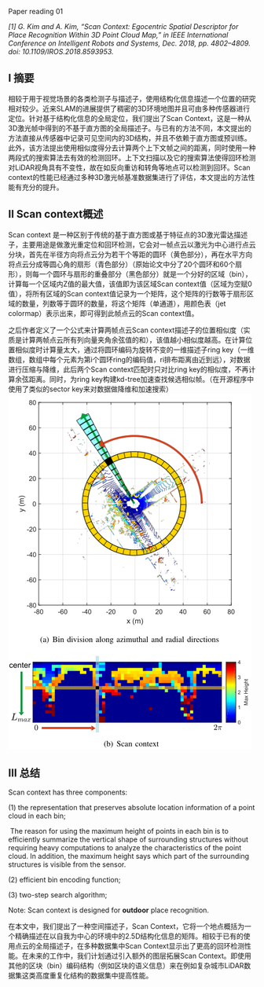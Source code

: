 Paper reading 01

*[1] G. Kim and A. Kim, “Scan Context: Egocentric Spatial Descriptor for Place Recognition Within 3D Point Cloud Map,” in IEEE International Conference on Intelligent Robots and Systems, Dec. 2018, pp. 4802–4809. doi: 10.1109/IROS.2018.8593953.*

## Ⅰ 摘要

相较于用于视觉场景的各类检测子与描述子，使用结构化信息描述一个位置的研究相对较少。近来SLAM的进展提供了稠密的3D环境地图并且可由多种传感器进行定位。针对基于结构化信息的全局定位，我们提出了Scan Context，这是一种从3D激光帧中得到的不基于直方图的全局描述子。与已有的方法不同，本文提出的方法直接从传感器中记录可见空间内的3D结构，并且不依赖于直方图或预训练。此外，该方法提出使用相似度得分去计算两个上下文帧之间的距离，同时使用一种两段式的搜索算法去有效的检测回环。上下文扫描以及它的搜索算法使得回环检测对LiDAR视角具有不变性，故在如反向重访和转角等地点可以检测到回环。Scan context的性能已经通过多种3D激光帧基准数据集进行了评估，本文提出的方法性能有充分的提升。

## Ⅱ Scan context概述

Scan context 是一种区别于传统的基于直方图或基于特征点的3D激光雷达描述子，主要用途是做激光重定位和回环检测，它会对一帧点云以激光为中心进行点云分块，首先在半径方向将点云分为若干个等距的圆环（黄色部分），再在水平方向将点云分成等圆心角的扇形（青色部分）（原始论文中分了20个圆环和60个扇形），则每一个圆环与扇形的重叠部分（黑色部分）就是一个分好的区域（bin），计算每一个区域内Z值的最大值，该值即为该区域Scan context值（区域为空赋0值），将所有区域的Scan context值记录为一个矩阵，这个矩阵的行数等于扇形区域的数量，列数等于圆环的数量，将这个矩阵（单通道），用颜色表（jet colormap）表示出来，即可得到此帧点云的Scan context值。

之后作者定义了一个公式来计算两帧点云Scan context描述子的位置相似度（实质是计算两帧点云所有列向量夹角余弦值的和），该值越小相似度越高。在计算位置相似度时计算量太大，通过将圆环编码为旋转不变的一维描述子ring key（一维数组，数组中每个元素为第i个圆环ring的编码值，ri排布距离由近到远），对数据进行压缩与降维，此后两个Scan context匹配时只对比ring key的相似度，不再计算余弦距离。同时，为ring key构建kd-tree加速查找候选相似帧。（在开源程序中使用了类似的sector key来对数据做降维和加速搜索）
[](./reenshot/jekyll-theme-h2o-realhome.jpg)
![](assets/img/paper01.png)

## Ⅲ 总结

Scan context has three components: 

(1) the representation that preserves absolute location information of a point cloud in each bin;

​	The reason for using the maximum height of points in each bin is to efficiently summarize the vertical shape of surrounding structures without requiring heavy computations to analyze the characteristics of the point cloud. In addition, the maximum height says which part of the surrounding structures is visible from the sensor.

(2) efficient bin encoding function;

(3) two-step search algorithm;

Note: Scan context is  designed for **outdoor** place recognition.

在本文中，我们提出了一种空间描述子，Scan Context，它将一个地点概括为一个精确描述在以自我为中心的环境中的2.5D结构化信息的矩阵。相较于已有的使用点云的全局描述子，在多种数据集中Scan Context显示出了更高的回环检测性能。在未来的工作中，我们计划通过引入额外的图层拓展Scan Context。即使用其他的区块（bin）编码结构（例如区块的语义信息）来在例如复杂城市LiDAR数据集这类高度重复化结构的数据集中提高性能。
